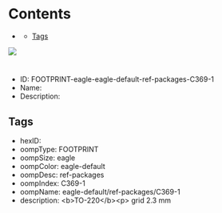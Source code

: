 



Contents
========

* [](#)
	* [Tags](#tags)
  
![][im]
# 

- ID: FOOTPRINT-eagle-eagle-default-ref-packages-C369-1
- Name: 
- Description: 

## Tags

- hexID: 
- oompType: FOOTPRINT
- oompSize: eagle
- oompColor: eagle-default
- oompDesc: ref-packages
- oompIndex: C369-1
- oompName: eagle-default/ref-packages/C369-1
- description: &lt;b&gt;TO-220&lt;/b&gt;&lt;p&gt;&#xD;
grid 2.3 mm



[im]: image.png
